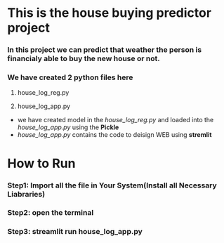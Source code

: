# This is the house buying predictor project

### In this project we can predict that weather the person is financialy able to buy the new house or not.

### We have created 2 python files here
1. house_log_reg.py

2. house_log_app.py
- we have created model in the *house_log_reg.py* and loaded into the  *house_log_app.py*  using the **Pickle**
- *house_log_app.py* contains the code to deisign WEB using **stremlit**

# How to Run

### Step1: Import all the file in Your System(Install all Necessary Liabraries)
### Step2: open the terminal
### Step3: streamlit run house_log_app.py
